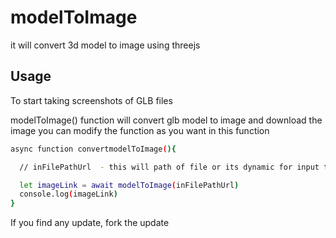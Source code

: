 # modelToImage
it will convert 3d model to image using threejs

## Usage
To start taking screenshots of GLB files

 modelToImage() function will convert glb model to image and download the image you can modify the function as you want in this function 

```sh
async function convertmodelToImage(){

  // inFilePathUrl  - this will path of file or its dynamic for input tag then you can generate the filepath from file using blob

  let imageLink = await modelToImage(inFilePathUrl)
  console.log(imageLink)
}
```

If you find any update, fork the update


